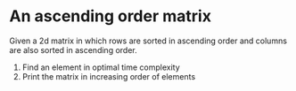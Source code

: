 # An ascending order matrix

Given a 2d matrix in which rows are sorted in ascending order and columns are also sorted in ascending order.

1. Find an element in optimal time complexity
2. Print the matrix in increasing order of elements
